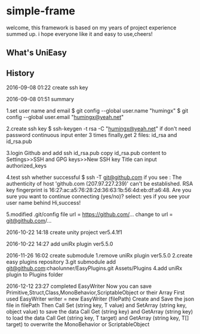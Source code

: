# simple-frame

welcome, this framework is based on my years of project experience summed up.
i hope everyone like it and easy to use,cheers!

What's UniEasy
---

History
---
2016-09-08 01:22 create ssh key

2016-09-08 01:51 summary
	
1.set user name and email
	$ git config --global user.name "humingx"
  	$ git config --global user.email "humingx@yeah.net"

2.create ssh key 
	$ ssh-keygen -t rsa -C "humingx@yeah.net"
	if don't need password continuous input enter 3 times
	finally,get 2 files: id_rsa and id_rsa.pub

3.login Github and add ssh id_rsa.pub 
	copy id_rsa.pub content to Settings>>SSH and GPG keys>>New SSH key
	Title can input authorized_keys

4.test ssh whether successful
	$ ssh -T git@github.com
	if you see :
		The authenticity of host 'github.com (207.97.227.239)' can't be established.
   	 	RSA key fingerprint is 16:27:ac:a5:76:28:2d:36:63:1b:56:4d:eb:df:a6:48.
    		Are you sure you want to continue connecting (yes/no)?
	select: yes
	if you see your user name behind Hi,success!

5.modified .git/config file
	url = https://github.com/...
	change to
	url = git@github.com/...

2016-10-22 14:18 create unity project ver5.4.1f1

2016-10-22 14:27 add uniRx plugin ver5.5.0

2016-11-26 16:02 create submodule
	1.remove uniRx plugin ver5.5.0
	2.create easy plugins repository
	3.git submodule add  git@github.com:chaolunner/EasyPlugins.git Assets/Plugins
	4.add uniRx plugin to Plugins folder

2016-12-12 23:27 completed EasyWriter
	Now you can save Primitive,Struct,Class,MonoBehavior,ScriptableObject or their Array
	First used EasyWriter writer = new EasyWriter (filePath) Create and Save the json file in filePath
	Then Call Set<T> (string key, T value) and SetArray<T> (string key, object value) to save the data
	Call Get<T> (string key) and GetArray<T> (string key) to load the data
	Call Get<T> (string key, T target) and GetArray<T> (string key, T[] target) to overwrite the MonoBehavior or ScriptableObject
